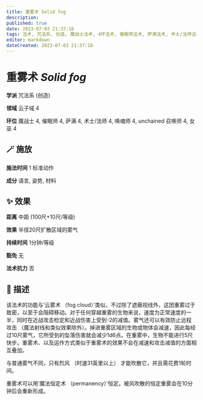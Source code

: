 ```yaml
---
title: 重雾术 Solid fog
description: 
published: true
date: 2023-07-03 21:37:18
tags: 法术, 咒法系, 创造, 魔战士法术, 4环法术, 催眠师法术, 萨满法术, 术士/法师法术, 唤魂师法术, unchained 召唤师法术, 女巫法术, 云子域
editor: markdown
dateCreated: 2023-07-03 21:37:18
---
```


# **重雾术** *Solid fog*

**学派** 咒法系 (创造) 

**领域** 云子域 4

**环位** 魔战士 4, 催眠师 4, 萨满 4, 术士/法师 4, 唤魂师 4, unchained 召唤师 4, 女巫 4

## 🪄 施放

**施法时间** 1 标准动作

**成分** 语言, 姿势, 材料

## ✨ 效果  

**距离** 中距 (100尺+10尺/等级) 

**效果** 半径20尺扩散区域的雾气 

**持续时间** 1分钟/等级 

**豁免** 无

**法术抗力** 否

## 📖 描述

该法术的功能与‘云雾术 （fog cloud）’类似，不过除了遮蔽视线外，这团重雾过于致密，以至于会阻碍移动。对于任何穿越重雾的生物来说，速度为正常速度的一半，同时在近战攻击检定和近战伤害上受到-2的减值。雾气还可以有效防止远程攻击 （魔法射线和类似效果除外）。掉进重雾区域的生物或物体会减速，因此每经过10尺雾气，它所受到的坠落伤害就会减少1d6点。在重雾中，生物不能进行5尺快步。重雾术、以及运作方式类似于重雾术的效果不会在减速和攻击减值的方面相互叠加。

与普通雾气不同，只有烈风 （时速31英里以上） 才能吹散它，并且需花费1轮时间。

重雾术可以用‘魔法恒定术 （permanency）’恒定。被风吹散的恒定重雾会在10分钟后会重新形成。
    